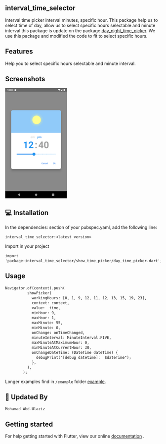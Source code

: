 ## interval_time_selector

Interval time picker interval minutes, specific hour. This package help us to select time of day,
allow us to select specific hours selectable and minute interval this package is update on the
package [day_night_time_picker](https://pub.dev/packages/day_night_time_picker). We use this package
and modified the code to fit to select specific hours.

## Features

Help you to select specific hours selectable and minute interval.

## Screenshots

<a href="#screenshots">
<img src="https://github.com/MohamadAbdUlaziz938/interval-time-selector/blob/master/screenshots/1.png" width="200px">
</a>

## 💻 Installation

In the dependencies: section of your pubspec.yaml, add the following line:

```
interval_time_selector:<latest_version>
```

Import in your project

```
import 'package:interval_time_selector/show_time_picker/day_time_picker.dart';
```

## Usage

```
Navigator.of(context).push(
          showPicker(
            workingHours: [0, 1, 9, 12, 11, 12, 13, 15, 19, 23],
            context: context,
            value: _time,
            minHour: 9,
            maxHour: 1,
            maxMinute: 55,
            minMinute: 0,
            onChange: onTimeChanged,
            minuteInterval: MinuteInterval.FIVE,
            maxMinuteAtMaximumHour: 0,
            minMinuteAtCurrentHour: 30,
            onChangeDateTime: (DateTime dateTime) {
              debugPrint("[debug datetime]:  $dateTime");
            },
          ),
        );
```

Longer examples find in `/example`
folder [example](https://github.com/MohamadAbdUlaziz938/interval-time-selector/tree/master/example).

## 👨 Updated By

```
Mohamad Abd-Ulaziz
```

## Getting started

For help getting started with Flutter, view our
online [documentation](https://docs.flutter.dev/development/packages-and-plugins/developing-packages)
.



